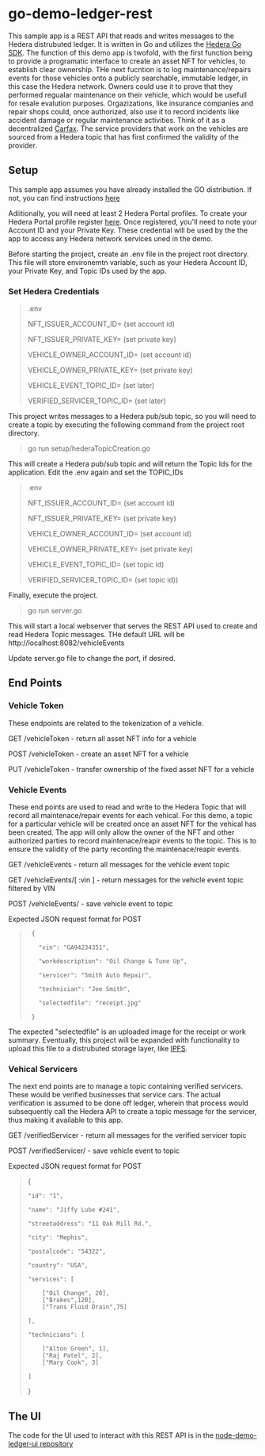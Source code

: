 # go-demo-ledger-rest

This sample app is a REST API that reads and writes messages to the Hedera distrubuted ledger.  It is written in Go and utilizes the [Hedera Go SDK](https://github.com/hashgraph/hedera-sdk-go). The function of this demo app is twofold, with the first function being to provide a programatic interface to create an asset NFT for vehicles, to establish clear ownership.  THe next fucntion is to log  maintenance/repairs events for those vehicles onto a publicly searchable, immutable ledger, in this case the Hedera network.  Owners could use it to prove that they performed regualar maintenance on their vehicle, which would be usefull for resale evalution purposes.  Orgazizations, like insurance companies and repair shops could, once authorized, also use it to record incidents like accident damage or regular maintenance activities.  Think of it as a decentralized [Carfax](https://www.carfax.com/vehicle-history-reports/).  The service providers that work on the vehicles are sourced from a Hedera topic that has first confirmed the validity of the provider.

## Setup

This sample app assumes you have already installed the GO distribution.  If not, you can find instructions [here](https://golang.org/doc/install)

Adiitionally, you will need at least 2 Hedera Portal profiles. To create your Hedera Portal profile register [here](https://portal.hedera.com/register).  Once registered, you'll need to note your Account ID and your Private Key.  These credential will be used by the the app to access any Hedera network services uned in the demo.

Before starting the project, create an .env file in the project root directory.  This file will store environemtn variable, such as your Hedera Account ID, your Private Key, and Topic IDs used by the app.

### Set Hedera Credentials

> .env
>
> NFT_ISSUER_ACCOUNT_ID= (set account id)
>
> NFT_ISSUER_PRIVATE_KEY= (set private key)
>
> VEHICLE_OWNER_ACCOUNT_ID= (set account id)
>
> VEHICLE_OWNER_PRIVATE_KEY= (set private key)
>
> VEHICLE_EVENT_TOPIC_ID= (set later)
>
> VERIFIED_SERVICER_TOPIC_ID= (set later)

This project writes messages to a Hedera pub/sub topic, so you will need to create a topic by executing the following command from the project root directory.

> go run setup/hederaTopicCreation.go

This will create a Hedera pub/sub topic and will return the Topic Ids for the application.
Edit the .env again and set the TOPIC_IDs

> .env
>
> NFT_ISSUER_ACCOUNT_ID= (set account id)
>
> NFT_ISSUER_PRIVATE_KEY= (set private key)
>
> VEHICLE_OWNER_ACCOUNT_ID= (set account id)
>
> VEHICLE_OWNER_PRIVATE_KEY= (set private key)
>
> VEHICLE_EVENT_TOPIC_ID= (set topic id)
>
> VERIFIED_SERVICER_TOPIC_ID= (set topic id))

Finally, execute the project.

> go run server.go

This will start a local webserver that serves the REST API used to create and read Hedera Topic messages.
THe default URL will be http://localhost:8082/vehicleEvents

Update server.go file to change the port, if desired.

## End Points

### Vehicle Token
These endpoints are related to the tokenization of a vehicle.

GET /vehicleToken - return all asset NFT info for a vehicle

POST /vehicleToken - create an asset NFT for a vehicle

PUT /vehicleToken - transfer ownership of the fixed asset NFT for a vehicle

### Vehicle Events
These end points are used to read and write to the Hedera Topic that will record all maintenace/repair events for each vehical.  For this demo, a topic for a particular vehicle will be created once an asset NFT for the vehical has been created.  The app will only allow the owner of the NFT and other authorized parties to record maintenace/reapir events to the topic.  This is to ensure the validity of the party recording the maintenace/reapir events.

GET /vehicleEvents - return all messages for the vehicle event topic

GET /vehicleEvents/[ :vin ] - return messages for the vehicle event topic filtered by VIN

POST /vehicleEvents/ - save vehicle event to topic

Expected JSON request format for POST
>
>      {
>
>        "vin": "GA94234351",
>  
>        "workdescription": "Oil Change & Tune Up",
>
>        "servicer": "Smith Auto Repair",
>
>        "technician": "Joe Smith",
>
>        "selectedfile": "receipt.jpg"
>
>      }


The expected "selectedfile" is an uploaded image for the receipt or work summary.  Eventually, this project will be expanded with functionality to upload this file to a distrubuted storage layer, like [IPFS](https://ipfs.io/). 
  
### Vehical Servicers
The next end points are to manage a topic containing verified servicers.  These would be verified businesses that service cars.  The actual verification is assumed to be done off ledger, wherein that process would subsequently call the Hedera API to create a topic message for the servicer, thus making it available to this app.

GET /verifiedServicer - return all messages for the verified servicer topic

POST /verifiedServicer/ - save vehicle event to topic

Expected JSON request format for POST
>
> {
>
>     "id": "1",
>
>     "name": "Jiffy Lube #241",
>
>     "streetaddress": "11 Oak Mill Rd.",
>
>     "city": "Mephis",
>
>     "postalcode": "54322",
>
>     "country": "USA",
>
>     "services": [
>
>         ["Oil Change", 20],
>         ["Brakes",120],
>         ["Trans Fluid Drain",75]
>
>     ],
>
>     "technicians": [
>
>         ["Alton Green", 1],
>         ["Raj Patel", 2],
>         ["Mary Cook", 3]
>
>     ]
>
> }
> 
## The UI  
The code for the UI used to interact with this REST API is in the [node-demo-ledger-ui repository](https://github.com/droatl2000/node-demo-ledger-ui)
